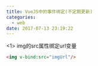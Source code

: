 ```yaml
---
title: VueJS中的事件绑定(不定期更新)
categories:
  - web
date: 2017-07-13 23:19:22
---
```

<1> img的src属性绑定url变量
```html
<img v-bind:src="imgUrl"/>
```
